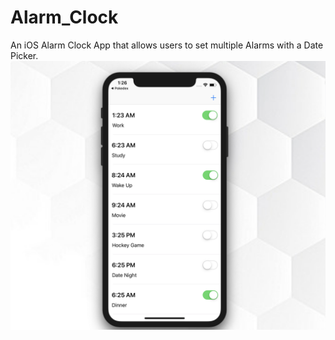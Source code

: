 # Alarm_Clock
An iOS Alarm Clock App that allows users to set multiple Alarms with a Date Picker.
![alt text](https://github.com/markyvarna/Alarm_Clock/blob/master/Screen%20Shot%202018-12-07%20at%201.26.24%20AM.png)
